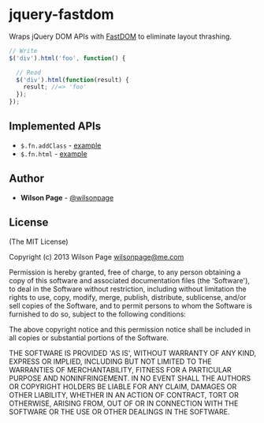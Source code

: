 # jquery-fastdom

Wraps jQuery DOM APIs with [FastDOM](http://github.com/wilsonpage/fastdom) to eliminate layout thrashing.

```js
// Write
$('div').html('foo', function() {

  // Read
  $('div').html(function(result) {
    result; //=> 'foo'
  });
});
```

## Implemented APIs

- `$.fn.addClass` - [example](http://wilsonpage.github.io/jquery-fastdom/examples/addClass)
- `$.fn.html` - [example](http://wilsonpage.github.io/jquery-fastdom/examples/html)

## Author

- **Wilson Page** - [@wilsonpage](http://twitter.com/wilsonpage)

## License

(The MIT License)

Copyright (c) 2013 Wilson Page <wilsonpage@me.com>

Permission is hereby granted, free of charge, to any person obtaining a copy of this software and associated documentation files (the 'Software'), to deal in the Software without restriction, including without limitation the rights to use, copy, modify, merge, publish, distribute, sublicense, and/or sell copies of the Software, and to permit persons to whom the Software is furnished to do so, subject to the following conditions:

The above copyright notice and this permission notice shall be included in all copies or substantial portions of the Software.

THE SOFTWARE IS PROVIDED 'AS IS', WITHOUT WARRANTY OF ANY KIND, EXPRESS OR IMPLIED, INCLUDING BUT NOT LIMITED TO THE WARRANTIES OF MERCHANTABILITY, FITNESS FOR A PARTICULAR PURPOSE AND NONINFRINGEMENT. IN NO EVENT SHALL THE AUTHORS OR COPYRIGHT HOLDERS BE LIABLE FOR ANY CLAIM, DAMAGES OR OTHER LIABILITY, WHETHER IN AN ACTION OF CONTRACT, TORT OR OTHERWISE, ARISING FROM, OUT OF OR IN CONNECTION WITH THE SOFTWARE OR THE USE OR OTHER DEALINGS IN THE SOFTWARE.
